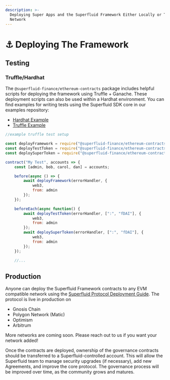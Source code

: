 ```yaml
---
description: >-
  Deploying Super Apps and the Superfluid Framework Either Locally or To a New
  Network
---
```


# ⚓ Deploying The Framework

## Testing

### Truffle/Hardhat

The `@superfluid-finance/ethereum-contracts` package includes helpful scripts for deploying the framework using Truffle + Ganache. These deployment scripts can also be used within a Hardhat environment. You can find examples for writing tests using the Superfluid SDK core in our examples repository:

* [Hardhat Example](https://github.com/superfluid-finance/protocol-monorepo/blob/dev/examples/tradeable-cashflow-hardhat/test/TradeableCashflow.test.js)
* [Truffle Example](https://github.com/superfluid-finance/protocol-monorepo/blob/dev/examples/tradeable-cashflow-truffle/test/TradeableCashflow.test.js)&#x20;

```javascript
//example truffle test setup

const deployFramework = require("@superfluid-finance/ethereum-contracts/scripts/deploy-framework");
const deployTestToken = require("@superfluid-finance/ethereum-contracts/scripts/deploy-test-token");
const deploySuperToken = require("@superfluid-finance/ethereum-contracts/scripts/deploy-super-token");

contract("My Test", accounts => {
    const [admin, bob, carol, dan] = accounts;

    before(async () => {
        await deployFramework(errorHandler, {
            web3,
            from: admin
        });
    });

    beforeEach(async function() {
        await deployTestToken(errorHandler, [":", "fDAI"], {
            web3,
            from: admin
        });
        await deploySuperToken(errorHandler, [":", "fDAI"], {
            web3,
            from: admin
        });
    });
    
    //...
```

## Production

Anyone can deploy the Superfluid Framework contracts to any EVM compatible network using the [Superfluid Protocol Deployment Guide](https://github.com/superfluid-finance/protocol-monorepo/wiki/Framework-Deployment-Guide). The protocol is live in production on

* Gnosis Chain
* Polygon Network (Matic)
* Optimism
* Arbitrum

More networks are coming soon. Please reach out to us if you want your network added!

Once the contracts are deployed, ownership of the governance contracts should be transferred to a Superfluid-controlled account. This will allow the Superfluid team to manage security upgrades (if necessary), add new Agreements, and improve the core protocol. The governance process will be improved over time, as the community grows and matures.
